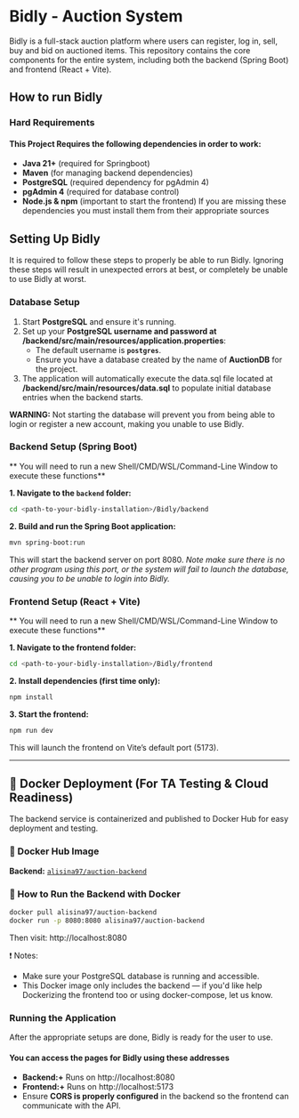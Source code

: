 # Bidly - Auction System
Bidly is a full-stack auction platform where users can register, log in, sell, buy and bid on auctioned items. 
This repository contains the core components for the entire system, including both the backend (Spring Boot) and frontend (React + Vite).

## How to run Bidly

### Hard Requirements
#### This Project Requires the following dependencies in order to work:
- **Java 21+** (required for Springboot)
- **Maven** (for managing backend dependencies)
- **PostgreSQL** (required dependency for pgAdmin 4)
- **pgAdmin 4** (required for database control)
- **Node.js & npm** (important to start the frontend)
If you are missing these dependencies you must install them from their appropriate sources

## Setting Up Bidly
It is required to follow these steps to properly be able to run Bidly. Ignoring these steps will result in unexpected errors at best, or completely be unable to use Bidly at worst.

### Database Setup 

1. Start **PostgreSQL** and ensure it's running.
2. Set up your **PostgreSQL username and password at /backend/src/main/resources/application.properties**:
   - The default username is **`postgres`**.
   - Ensure you have a database created by the name of **AuctionDB** for the project.
3. The application will automatically execute the data.sql file located at **/backend/src/main/resources/data.sql** to populate initial database entries when the backend starts.

**WARNING:** Not starting the database will prevent you from being able to login or register a new account, making you unable to use Bidly.

### Backend Setup (Spring Boot)
** You will need to run a new Shell/CMD/WSL/Command-Line Window to execute these functions**

**1. Navigate to the `backend` folder:**
   ```sh
   cd <path-to-your-bidly-installation>/Bidly/backend
   ```
**2. Build and run the Spring Boot application:**
   ```sh
   mvn spring-boot:run
   ```
   This will start the backend server on port 8080.
   *Note make sure there is no other program using this port, or the system will fail to launch the database, causing you to be unable to login into Bidly.*


### Frontend Setup (React + Vite)
** You will need to run a new Shell/CMD/WSL/Command-Line Window to execute these functions**

**1. Navigate to the frontend folder:**

   ```sh
   cd <path-to-your-bidly-installation>/Bidly/frontend
   ```

**2. Install dependencies (first time only):**

   ```sh
   npm install
   ```

**3. Start the frontend:**

   ```sh
   npm run dev
   ```

This will launch the frontend on Vite’s default port (5173).

---

## 🐳 Docker Deployment (For TA Testing & Cloud Readiness)

The backend service is containerized and published to Docker Hub for easy deployment and testing.

### 🔗 Docker Hub Image
**Backend:** [`alisina97/auction-backend`](https://hub.docker.com/r/alisina97/auction-backend)

### 🧪 How to Run the Backend with Docker

   ```sh
   docker pull alisina97/auction-backend
   docker run -p 8080:8080 alisina97/auction-backend
   ```
      
Then visit: http://localhost:8080

❗ Notes:
- Make sure your PostgreSQL database is running and accessible.
- This Docker image only includes the backend — if you'd like help Dockerizing the frontend too or using docker-compose, let us know.

### Running the Application

After the appropriate setups are done, Bidly is ready for the user to use.

#### You can access the pages for Bidly using these addresses
- **Backend:+** Runs on http://localhost:8080
- **Frontend:+** Runs on http://localhost:5173
- Ensure **CORS is properly configured** in the backend so the frontend can communicate with the API.
